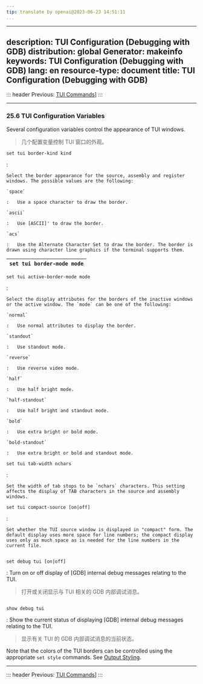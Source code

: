 ```yaml
---
tip: translate by openai@2023-06-23 14:51:11
...
```

---
description: TUI Configuration (Debugging with GDB)
distribution: global
Generator: makeinfo
keywords: TUI Configuration (Debugging with GDB)
lang: en
resource-type: document
title: TUI Configuration (Debugging with GDB)
---------------------------------------------

::: header
Previous: [TUI Commands](TUI-Commands.html#TUI-Commands)]
:::

---

### 25.6 TUI Configuration Variables

Several configuration variables control the appearance of TUI windows.

> 几个配置变量控制 TUI 窗口的外观。

`set tui border-kind kind`

:

```
Select the border appearance for the source, assembly and register windows. The possible values are the following:

`space`

:   Use a space character to draw the border.

`ascii`

:   Use [ASCII]' to draw the border.

`acs`

:   Use the Alternate Character Set to draw the border. The border is drawn using character line graphics if the terminal supports them.
```

| `set tui border-mode mode` |
| :------------------------: |

`set tui active-border-mode mode`

:

```
Select the display attributes for the borders of the inactive windows or the active window. The `mode` can be one of the following:

`normal`

:   Use normal attributes to display the border.

`standout`

:   Use standout mode.

`reverse`

:   Use reverse video mode.

`half`

:   Use half bright mode.

`half-standout`

:   Use half bright and standout mode.

`bold`

:   Use extra bright or bold mode.

`bold-standout`

:   Use extra bright or bold and standout mode.
```

`set tui tab-width nchars`

:

```
Set the width of tab stops to be `nchars` characters. This setting affects the display of TAB characters in the source and assembly windows.
```

`set tui compact-source [on|off]`

:

```
Set whether the TUI source window is displayed in "compact" form. The default display uses more space for line numbers; the compact display uses only as much space as is needed for the line numbers in the current file.


```

`set debug tui [on|off]`

:   Turn on or off display of [GDB] internal debug messages relating to the TUI.

> 打开或关闭显示与 TUI 相关的 GDB 内部调试消息。

```

```

`show debug tui`

:   Show the current status of displaying [GDB] internal debug messages relating to the TUI.

> 显示有关 TUI 的 GDB 内部调试消息的当前状态。

Note that the colors of the TUI borders can be controlled using the appropriate `set style` commands. See [Output Styling](Output-Styling.html#Output-Styling).

---

::: header
Previous: [TUI Commands](TUI-Commands.html#TUI-Commands)]
:::
